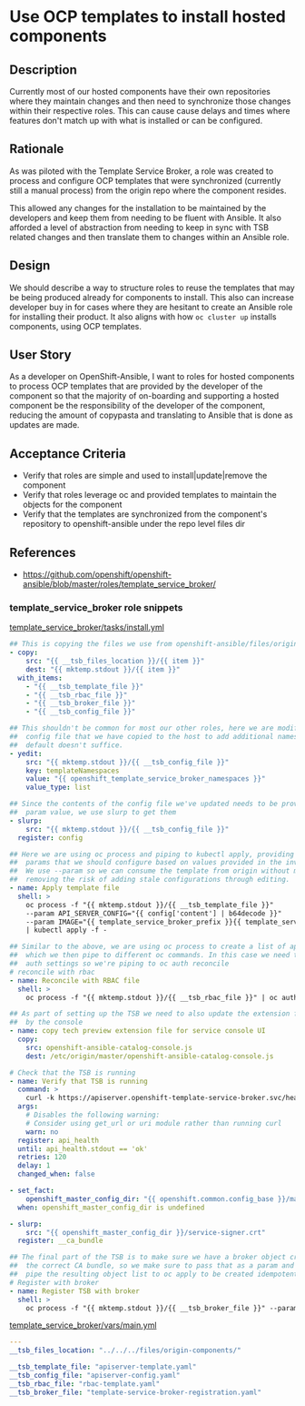# Use OCP templates to install hosted components

## Description
Currently most of our hosted components have their own repositories where they
maintain changes and then need to synchronize those changes within their
respective roles. This can cause cause delays and times where features don't
match up with what is installed or can be configured.

## Rationale
As was piloted with the Template Service Broker, a role was created to process
and configure OCP templates that were synchronized (currently still a manual
process) from the origin repo where the component resides.

This allowed any changes for the installation to be maintained by the developers
and keep them from needing to be fluent with Ansible. It also afforded a level
of abstraction from needing to keep in sync with TSB related changes and then
translate them to changes within an Ansible role.

## Design
We should describe a way to structure roles to reuse the templates that may be
being produced already for components to install. This also can increase
developer buy in for cases where they are hesitant to create an Ansible role
for installing their product. It also aligns with how `oc cluster up` installs
components, using OCP templates.

## User Story
As a developer on OpenShift-Ansible,
I want to roles for hosted components to process OCP templates that are provided
  by the developer of the component
so that the majority of on-boarding and supporting a hosted component be the
  responsibility of the developer of the component, reducing the amount of
  copypasta and translating to Ansible that is done as updates are made.

## Acceptance Criteria
* Verify that roles are simple and used to install|update|remove the component
* Verify that roles leverage oc and provided templates to maintain the objects
  for the component
* Verify that the templates are synchronized from the component's repository to
  openshift-ansible under the repo level files dir

## References
* https://github.com/openshift/openshift-ansible/blob/master/roles/template_service_broker/

### template_service_broker role snippets

[template_service_broker/tasks/install.yml](https://github.com/openshift/openshift-ansible/blob/master/roles/template_service_broker/tasks/install.yml#L24-L85)
```yaml
## This is copying the files we use from openshift-ansible/files/origin-components/ to the host
- copy:
    src: "{{ __tsb_files_location }}/{{ item }}"
    dest: "{{ mktemp.stdout }}/{{ item }}"
  with_items:
    - "{{ __tsb_template_file }}"
    - "{{ __tsb_rbac_file }}"
    - "{{ __tsb_broker_file }}"
    - "{{ __tsb_config_file }}"

## This shouldn't be common for most our other roles, here we are modifying an upstream
##  config file that we have copied to the host to add additional namespaces since the
##  default doesn't suffice.
- yedit:
    src: "{{ mktemp.stdout }}/{{ __tsb_config_file }}"
    key: templateNamespaces
    value: "{{ openshift_template_service_broker_namespaces }}"
    value_type: list

## Since the contents of the config file we've updated needs to be provided as a
##  param value, we use slurp to get them
- slurp:
    src: "{{ mktemp.stdout }}/{{ __tsb_config_file }}"
  register: config

## Here we are using oc process and piping to kubectl apply, providing values for
##  params that we should configure based on values provided in the inventory.
##  We use --param so we can consume the template from origin without modifying it,
##  removing the risk of adding stale configurations through editing.
- name: Apply template file
  shell: >
    oc process -f "{{ mktemp.stdout }}/{{ __tsb_template_file }}"
    --param API_SERVER_CONFIG="{{ config['content'] | b64decode }}"
    --param IMAGE="{{ template_service_broker_prefix }}{{ template_service_broker_image_name }}:{{ template_service_broker_version }}"
    | kubectl apply -f -

## Similar to the above, we are using oc process to create a list of api objects
##  which we then pipe to different oc commands. In this case we need to reconcile
##  auth settings so we're piping to oc auth reconcile
# reconcile with rbac
- name: Reconcile with RBAC file
  shell: >
    oc process -f "{{ mktemp.stdout }}/{{ __tsb_rbac_file }}" | oc auth reconcile -f -

## As part of setting up the TSB we need to also update the extension file used
##  by the console
- name: copy tech preview extension file for service console UI
  copy:
    src: openshift-ansible-catalog-console.js
    dest: /etc/origin/master/openshift-ansible-catalog-console.js

# Check that the TSB is running
- name: Verify that TSB is running
  command: >
    curl -k https://apiserver.openshift-template-service-broker.svc/healthz
  args:
    # Disables the following warning:
    # Consider using get_url or uri module rather than running curl
    warn: no
  register: api_health
  until: api_health.stdout == 'ok'
  retries: 120
  delay: 1
  changed_when: false

- set_fact:
    openshift_master_config_dir: "{{ openshift.common.config_base }}/master"
  when: openshift_master_config_dir is undefined

- slurp:
    src: "{{ openshift_master_config_dir }}/service-signer.crt"
  register: __ca_bundle

## The final part of the TSB is to make sure we have a broker object created with
##  the correct CA bundle, so we make sure to pass that as a param and then
##  pipe the resulting object list to oc apply to be created idempotently
# Register with broker
- name: Register TSB with broker
  shell: >
    oc process -f "{{ mktemp.stdout }}/{{ __tsb_broker_file }}" --param CA_BUNDLE="{{ __ca_bundle.content }}" | oc apply -f -
```

[template_service_broker/vars/main.yml](https://github.com/openshift/openshift-ansible/blob/master/roles/template_service_broker/vars/main.yml)
```yaml
---
__tsb_files_location: "../../../files/origin-components/"

__tsb_template_file: "apiserver-template.yaml"
__tsb_config_file: "apiserver-config.yaml"
__tsb_rbac_file: "rbac-template.yaml"
__tsb_broker_file: "template-service-broker-registration.yaml"
```

